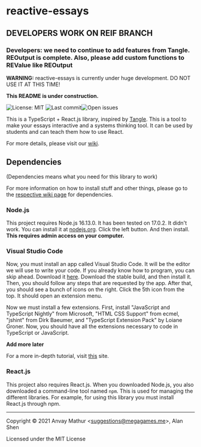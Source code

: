 # reactive-essays

## DEVELOPERS WORK ON REIF BRANCH

### Developers: we need to continue to add features from Tangle. REOutput is complete. Also, please add custom functions to REValue like REOutput

**WARNING:** reactive-essays is currently under huge development. DO NOT USE IT AT THIS TIME! 

**This README is under construction.**

![License: MIT](https://img.shields.io/github/license/megagames-me/reactive-essays) ![Last commit](https://img.shields.io/github/last-commit/megagames-me/reactive-essays)![Open issues](https://img.shields.io/github/issues/megagames-me/reactive-essays)

This is a TypeScript + React.js library, inspired by [Tangle](https://github.com/worrydream/Tangle). This is a tool to make your essays interactive and a systems thinking tool. It can be used by students and can teach them how to use React. 

For more details, please visit our [wiki](https://github.com/megagames-me/reactive-essays/wiki).

## Dependencies

(Dependencies means what you need for this library to work)

For more information on how to install stuff and other things, please go to the [respective wiki page](https://github.com/megagames-me/reactive-essays/wiki#dependencies) for dependencies. 

### Node.js

This project requires Node.js 16.13.0. It has been tested on 17.0.2. It didn't work. You can install it at [nodejs.org](https://nodejs.org/en/). Click the left button. And then install. **This requires admin access on your computer.**

### Visual Studio Code

Now, you must install an app called Visual Studio Code. It will be the editor we will use to write your code. If you already know how to program, you can skip ahead. Download it [here](https://code.visualstudio.com/). Download the stable build, and then install it. Then, you should follow any steps that are requested by the app. After that, you should see a bunch of icons on the right. Click the 5th icon from the top. It should open an extension menu.

Now we must install a few extensions. First, install "JavaScript and TypeScript Nightly" from Microsoft, "HTML CSS Support" from ecmel, "jshint" from Dirk Baeumer, and "TypeScript Extension Pack" by Loiane Groner. Now, you should have all the extensions necessary to code in TypeScript or JavaScript.

**Add more later**

For a more in-depth tutorial, visit [this](https://code.visualstudio.com/docs/setup/setup-overview) site. 

### React.js

This project also requires React.js. When you downloaded Node.js, you also downloaded a command-line tool named `npm`. This is used for managing the different libraries. For example, for using this library you must install React.js through npm. 
_____
Copyright © 2021 Anvay Mathur <<suggestions@megagames.me>>, Alan Shen

Licensed under the MIT License
